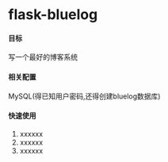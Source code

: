 # flask-bluelog

#### 目标
写一个最好的博客系统

#### 相关配置
MySQL(得已知用户密码,还得创建bluelog数据库)

#### 快速使用
1. xxxxxx
2. xxxxxx
3. xxxxxx


